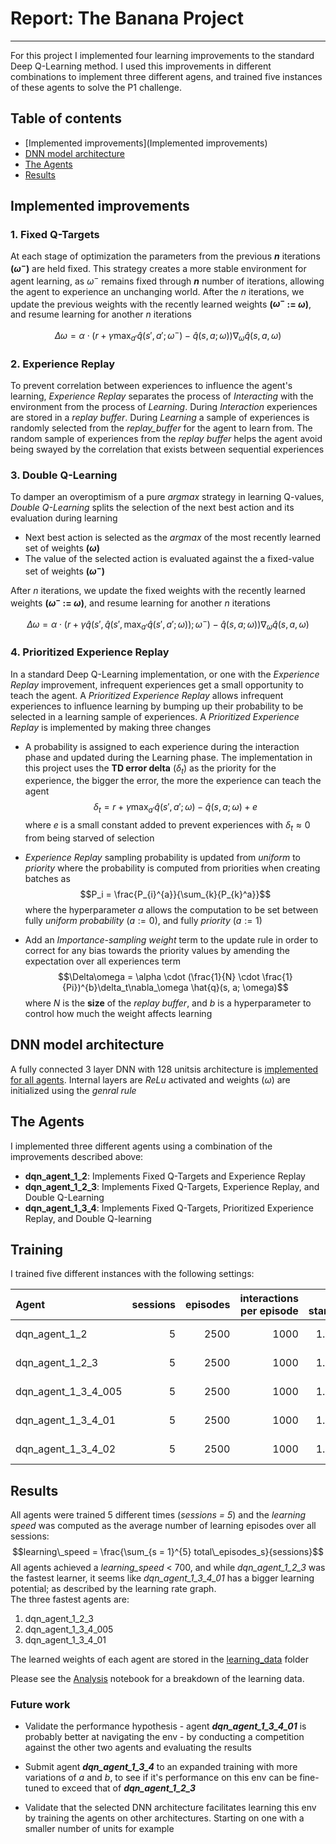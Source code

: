 # Report: The Banana Project
---
For this project I implemented four learning improvements to the standard Deep Q-Learning method.  I used this improvements in different combinations to implement three different agens, and trained five instances of these agents to solve the P1 challenge.

## Table of contents
- [Implemented improvements](Implemented improvements)
- [DNN model architecture](DNN_model_architecture)
- [The Agents](The_Agents)
- [Results](Results)

## Implemented improvements
### 1. Fixed Q-Targets
At each stage of optimization the parameters from the previous **_n_** iterations **($\omega^{-}$)** are held fixed.  This strategy creates a more stable environment for agent learning, as $\omega^{-}$ remains fixed through **_n_** number of iterations, allowing the agent to experience an unchanging world.  After the _n_ iterations, we update the previous weights with the recently learned weights __($\omega^{-}$ := $\omega$)__, and resume learning for another _n_ iterations

$$\Delta\omega = \alpha \cdot (r + \gamma \max_{a'}{\hat{q}(s', a'; \omega^{-})} - \hat{q}(s, a; \omega)) \nabla_{\omega}\hat{q}(s, a, \omega)$$

### 2. Experience Replay
To prevent correlation between experiences to influence the agent's learning, _Experience Replay_ separates the process of _Interacting_ with the environment from the process of _Learning_.  During _Interaction_ experiences are stored in a _replay buffer_.  During _Learning_ a sample of experiences is randomly selected from the _replay_buffer_ for the agent to learn from.  The random sample of experiences from the _replay buffer_ helps the agent avoid being swayed by the correlation that exists between sequential experiences

### 3. Double Q-Learning
To damper an overoptimism of a pure _argmax_ strategy in learning Q-values, _Double Q-Learning_ splits the selection of the next best action and its evaluation during learning
- Next best action is selected as the _argmax_ of the most recently learned set of weights __($\omega$)__
- The value of the selected action is evaluated against the a fixed-value set of weights __($\omega^{-}$)__

After _n_ iterations, we update the fixed weights with the recently learned weights __($\omega^{-}$ := $\omega$)__, and resume learning for another _n_ iterations

$$\Delta\omega = \alpha \cdot (r + \gamma \hat{q}(s', \hat{q}(s', \max_{a'}{\hat{q}(s', a'; \omega)}); \omega^{-}) - \hat{q}(s, a; \omega)) \nabla_{\omega}\hat{q}(s, a, \omega)$$

### 4. Prioritized Experience Replay
In a standard Deep Q-Learning implementation, or one with the _Experience Replay_ improvement, infrequent experiences get a small opportunity to teach the agent.  A _Prioritized Experience Replay_ allows infrequent experiences to influence learning by bumping up their probability to be selected in a learning sample of experiences.  A _Prioritized Experience Replay_ is implemented by making three changes
- A probability is assigned to each experience during the interaction phase and updated during the Learning phase.  The implementation in this project uses the __TD error delta__ ($\delta_{t}$) as the priority for the experience, the bigger the error, the more the experience can teach the agent
$$\delta_{t} = r + \gamma \max_{a'}{\hat{q}(s', a'; \omega)} - \hat{q}(s, a; \omega) + e$$
where $e$ is a small constant added to prevent experiences with $\delta_{t} \approx 0$ from being starved of selection

- _Experience Replay_ sampling probability is updated from _uniform_ to _priority_ where the probability is computed from priorities when creating batches as
$$P_i = \frac{P_{i}^{a}}{\sum_{k}{P_{k}^a}}$$
where the hyperparameter $a$ allows the computation to be set between fully _uniform probability_ ($a := 0$), and fully _priority_ ($a := 1$)

- Add an _Importance-sampling weight_ term to the update rule in order to correct for any bias towards the priority values by amending the expectation over all experiences term
$$\Delta\omega = \alpha \cdot (\frac{1}{N} \cdot \frac{1}{Pi})^{b}\delta_t\nabla_\omega \hat{q}(s, a; \omega)$$
where $N$ is the __size__ of the _replay buffer_, and $b$ is a hyperparameter to control how much the weight affects learning

## DNN model architecture
A fully connected 3 layer DNN with 128 unitsis architecture is [implemented for all agents](model/dqn_model.py).  Internal layers are _ReLu_ activated and weights ($\omega$) are initialized using the _genral rule_

## The Agents
I implemented three different agents using a combination of the improvements described above:
- **dqn_agent_1_2**: Implements Fixed Q-Targets and Experience Replay
- **dqn_agent_1_2_3**: Implements Fixed Q-Targets, Experience Replay, and Double Q-Learning
- **dqn_agent_1_3_4**: Implements Fixed Q-Targets, Prioritized Experience Replay, and Double Q-learning

## Training
I trained five different instances with the following settings: 

| Agent | sessions | episodes | interactions per episode | $\epsilon$ start | $\epsilon$ decay | replay $a$ | replay $b$ | $e$ |
|:---|---:|---:|---:|---:|---:|---:|---:|---:|
|dqn_agent_1_2|5|2500|1000|1.0|0.995|n/a|n/a|1e-5|
|dqn_agent_1_2_3|5|2500|1000|1.0|0.995|n/a|n/a|1e-5|
|dqn_agent_1_3_4_005|5|2500|1000|1.0|0.995|0.05|0.4|1e-5|
|dqn_agent_1_3_4_01|5|2500|1000|1.0|0.995|0.1|0.4|1e-5|
|dqn_agent_1_3_4_02|5|2500|1000|1.0|0.995|0.2|0.4|1e-5|

## Results
All agents were trained 5 different times (_sessions = 5_) and the _learning speed_ was computed as the average number of learning episodes over all sessions:
$$learning\_speed = \frac{\sum_{s = 1}^{5} total\_episodes_s}{sessions}$$
All agents achieved a _learning_speed_ < 700, and while _dqn_agent_1_2_3_ was the fastest learner, it seems like _dqn_agent_1_3_4_01_ has a bigger learning potential; as described by the learning rate graph.  
The three fastest agents are:
1. dqn_agent_1_2_3
2. dqn_agent_1_3_4_005
3. dqn_agent_1_3_4_01

The learned weights of each agent are stored in the [learning_data](learning_data/) folder

Please see the [Analysis](Analysis.ipynb) notebook for a breakdown of the learning data.

### Future work
- Validate the performance hypothesis - agent **_dqn_agent_1_3_4_01_** is probably better at navigating the env - by conducting a competition against the other two agents and evaluating the results

- Submit agent **_dqn_agent_1_3_4_** to an expanded training with more variations of $a$ and $b$, to see if it's performance on this env can be fine-tuned to exceed that of **_dqn_agent_1_2_3_**

- Validate that the selected DNN architecture facilitates learning this env by training the agents on other architectures.  Starting on one with a smaller number of units for example
